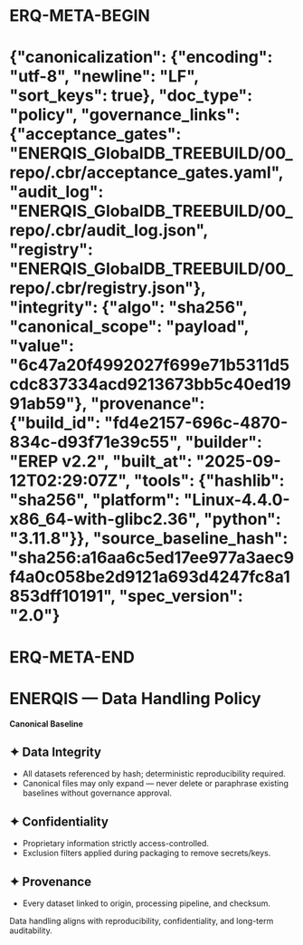# ERQ-META-BEGIN
# {"canonicalization": {"encoding": "utf-8", "newline": "LF", "sort_keys": true}, "doc_type": "policy", "governance_links": {"acceptance_gates": "ENERQIS_GlobalDB_TREEBUILD/00_repo/.cbr/acceptance_gates.yaml", "audit_log": "ENERQIS_GlobalDB_TREEBUILD/00_repo/.cbr/audit_log.json", "registry": "ENERQIS_GlobalDB_TREEBUILD/00_repo/.cbr/registry.json"}, "integrity": {"algo": "sha256", "canonical_scope": "payload", "value": "6c47a20f4992027f699e71b5311d5cdc837334acd9213673bb5c40ed1991ab59"}, "provenance": {"build_id": "fd4e2157-696c-4870-834c-d93f71e39c55", "builder": "EREP v2.2", "built_at": "2025-09-12T02:29:07Z", "tools": {"hashlib": "sha256", "platform": "Linux-4.4.0-x86_64-with-glibc2.36", "python": "3.11.8"}}, "source_baseline_hash": "sha256:a16aa6c5ed17ee977a3aec9f4a0c058be2d9121a693d4247fc8a1853dff10191", "spec_version": "2.0"}
# ERQ-META-END
# ENERQIS — Data Handling Policy

**Canonical Baseline**

## ✦ Data Integrity
- All datasets referenced by hash; deterministic reproducibility required.
- Canonical files may only expand — never delete or paraphrase existing baselines without governance approval.

## ✦ Confidentiality
- Proprietary information strictly access-controlled.
- Exclusion filters applied during packaging to remove secrets/keys.

## ✦ Provenance
- Every dataset linked to origin, processing pipeline, and checksum.

Data handling aligns with reproducibility, confidentiality, and long-term auditability.

